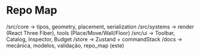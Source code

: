 # Repo Map
/src/core -> tipos, geometry, placement, serialization
/src/systems -> render (React Three Fiber), tools (Place/Move/Wall/Floor)
/src/ui -> Toolbar, Catalog, Inspector, Budget
/store -> Zustand + commandStack
/docs -> mecânica, modelos, validação, repo_map (este)